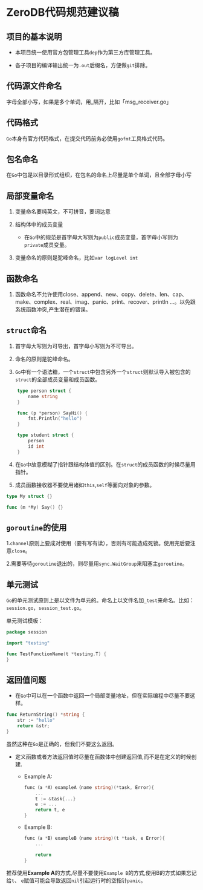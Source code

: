 # ZeroDB代码规范建议稿

## 项目的基本说明

- 本项目统一使用官方包管理工具`dep`作为第三方库管理工具。

- 各子项目的编译输出统一为`.out`后缀名，方便做`git`排除。

## 代码源文件命名

字母全部小写，如果是多个单词，用_隔开，比如「msg_receiver.go」

## 代码格式

`Go`本身有官方代码格式，在提交代码前务必使用`gofmt`工具格式代码。

## 包名命名

在`Go`中包是以目录形式组织，在包名的命名上尽量是单个单词，且全部字母小写

## 局部变量命名

1. 变量命名要纯英文，不可拼音，要词达意

2. 结构体中的成员变量

    - 在`Go`中的规范是首字母大写则为`public`成员变量，首字母小写则为`private`成员变量。

3. 变量命名的原则是驼峰命名，比如`var logLevel int`

## 函数命名

1. 函数命名不允许使用close、append、new、copy、delete、len、cap、make、complex、real、imag、panic、print、recover、println …。以免跟系统函数冲突,产生潜在的错误。

## `struct`命名

1. 首字母大写则为可导出，首字母小写则为不可导出。

2. 命名的原则是驼峰命名。

3. `Go`中有一个语法糖，一个`struct`中包含另外一个`struct`则默认导入被包含的`struct`的全部成员变量和成员函数。

```go
    type person struct {
        name string
    }

    func (p *person) SayHi() {
        fmt.Println("hello")
    }

    type student struct {
        person
        id int
    }
```

4. 在`Go`中故意模糊了指针跟结构体值的区别。在`struct`的成员函数的时候尽量用指针。

5. 成员函数接收器不要使用诸如`this`,`self`等面向对象的参数。

```go
type My struct {}

func (m *My) Say() {}
```

## `goroutine`的使用

1.`channel`原则上要成对使用（要有写有读），否则有可能造成死锁。使用完后要注意`close`。

2.需要等待`goroutine`退出的，则尽量用`sync.WaitGroup`来阻塞主`goroutine`。

## 单元测试

`Go`的单元测试原则上是以文件为单元的。命名上以文件名加`_test`来命名。比如：`session.go`，`session_test.go`。

单元测试模板：

```go
package session

import "testing"

func TestFunctionName(t *testing.T) {
}
```

## 返回值问题

* 在`Go`中可以在一个函数中返回一个局部变量地址，但在实际编程中尽量不要这样。

```go
func ReturnString() *string {
    str := "hello"
    return &str;
}
```

虽然这种在`Go`是正确的，但我们不要这么返回。

* 定义函数或者方法返回值时尽量在函数体中创建返回值,而不是在定义的时候创建.

  - Example A:

    ```go
    func（a *A）exampleA（name string)(*task, Error){
        ...
        t := &task{...}
        e := ...
        return t, e
    }
    ```

  - Example B:

    ```go
    func（a *B）exampleB（name string)(t *task, e Error){
        ...

        return
    }
    ```

推荐使用**Example A**的方式,尽量不要使用`Example B`的方式,使用B的方式如果忘记给`t`、 `e`赋值可能会导致返回`nil`引起运行时的空指针`panic`。
